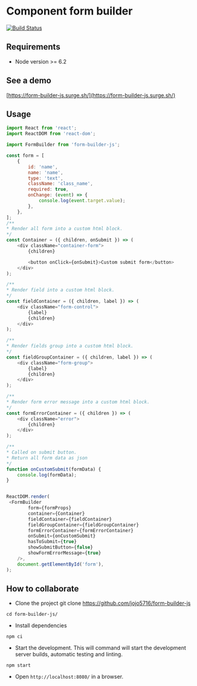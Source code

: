 # Component form builder #
[![Build Status](https://travis-ci.com/jojo5716/form-builder-js.svg?branch=master)](https://travis-ci.com/jojo5716/form-builder-js)

## Requirements ##

* Node version >= 6.2


## See a demo ##

[https://form-builder-js.surge.sh/](https://form-builder-js.surge.sh/)



## Usage ##
```javascript
import React from 'react';
import ReactDOM from 'react-dom';

import FormBuilder from 'form-builder-js';

const form = [
    {
        id: 'name',
        name: 'name',
        type: 'text',
        className: 'class_name',
        required: true,
        onChange: (event) => {
            console.log(event.target.value);
        },
    },
];
/**
* Render all form into a custom html block.
*/
const Container = ({ children, onSubmit }) => (
    <div className="container-form">
        {children}

        <button onClick={onSubmit}>Custom submit form</button>
    </div>
);

/**
* Render field into a custom html block.
*/
const fieldContainer = ({ children, label }) => (
    <div className="form-control">
        {label}
        {children}
    </div>
);

/**
* Render fields group into a custom html block.
*/
const fieldGroupContainer = ({ children, label }) => (
    <div className="form-group">
        {label}
        {children}
    </div>
);

/**
* Render form error message into a custom html block.
*/
const formErrorContainer = ({ children }) => (
    <div className="error">
        {children}
    </div>
);

/**
* Called on submit button.
* Return all form data as json
*/
function onCustomSubmit(formData) {
    console.log(formData);
}


ReactDOM.render(
 <FormBuilder
        form={formProps}
        container={Container}
        fieldContainer={fieldContainer}
        fieldGroupContainer={fieldGroupContainer}
        formErrorContainer={formErrorContainer}
        onSubmit={onCustomSubmit}
        hasToSubmit={true}
        showSubmitButton={false}
        showFormErrorMessage={true}
    />,
    document.getElementById('form'),
);

```

## How to collaborate ##


* Clone the project git clone https://github.com/jojo5716/form-builder-js

```
cd form-builder-js/
```
* Install dependencies

```
npm ci
```

* Start the development. This will command will start the development server builds, automatic testing and linting.

```
npm start
```
* Open ```http://localhost:8080/``` in a browser.
